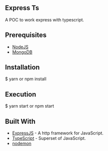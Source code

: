 ## Express Ts

A POC to work express with typescript.

## Prerequisites

- [NodeJS](https://nodejs.org)
- [MongoDB](https://www.mongodb.com)

## Installation

$ yarn or npm install

## Execution

$ yarn start or npm start

## Built With

- [ExpressJS](https://expressjs.com) - A http framework for JavaScript.
- [TypeScript](https://www.typescriptlang.org) - Superset of JavaScript.
- [nodemon](https://nodemon.io)
